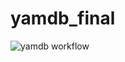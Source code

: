 # yamdb_final


![yamdb workflow](https://github.com/Evgeniy-Golodnykh/yamdb_final/actions/workflows/yamdb_workflow.yml/badge.svg)
